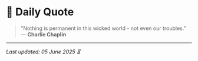 # 📜 Daily Quote

> "Nothing is permanent in this wicked world - not even our troubles."  
> — **Charlie Chaplin**

---

_Last updated: 05 June 2025 ⏳_
